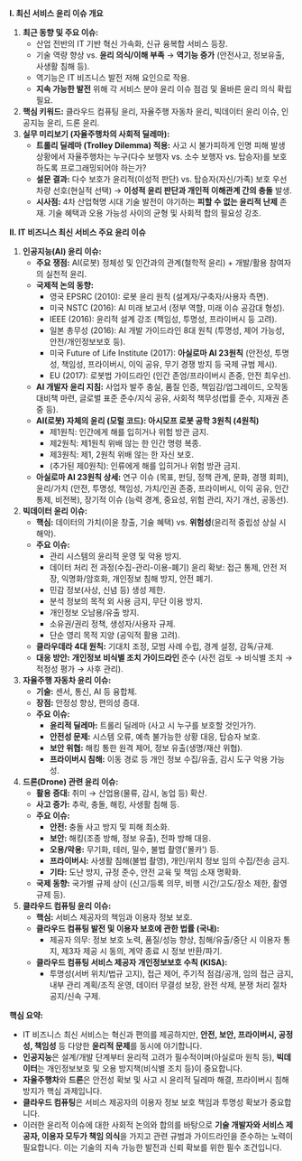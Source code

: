 **I. 최신 서비스 윤리 이슈 개요**

1. **최근 동향 및 주요 이슈:**
    - 산업 전반의 IT 기반 혁신 가속화, 신규 융복합 서비스 등장.
    - 기술 역량 향상 vs. **윤리 의식/이해 부족** → **역기능 증가** (안전사고, 정보유출, 사생활 침해 등).
    - 역기능은 IT 비즈니스 발전 저해 요인으로 작용.
    - **지속 가능한 발전** 위해 각 서비스 분야 윤리 이슈 점검 및 올바른 윤리 의식 확립 필요.
3. **핵심 키워드:** 클라우드 컴퓨팅 윤리, 자율주행 자동차 윤리, 빅데이터 윤리 이슈, 인공지능 윤리, 드론 윤리.
4. **실무 미리보기 (자율주행차의 사회적 딜레마):**
    - **트롤리 딜레마 (Trolley Dilemma) 적용:** 사고 시 불가피하게 인명 피해 발생 상황에서 자율주행차는 누구(다수 보행자 vs. 소수 보행자 vs. 탑승자)를 보호하도록 프로그래밍되어야 하는가?
    - **설문 결과:** 다수 보호가 윤리적(이성적 판단) vs. 탑승자(자신/가족) 보호 우선 차량 선호(현실적 선택) → **이성적 윤리 판단과 개인적 이해관계 간의 충돌** 발생.
    - **시사점:** 4차 산업혁명 시대 기술 발전이 야기하는 **피할 수 없는 윤리적 난제** 존재. 기술 혜택과 오용 가능성 사이의 균형 및 사회적 합의 필요성 강조.

**II. IT 비즈니스 최신 서비스 주요 윤리 이슈**

1. **인공지능(AI) 윤리 이슈:**
    - **주요 쟁점:** AI(로봇) 정체성 및 인간과의 관계(철학적 윤리) + 개발/활용 참여자의 실천적 윤리.
    - **국제적 논의 동향:**
        - 영국 EPSRC (2010): 로봇 윤리 원칙 (설계자/구축자/사용자 측면).
        - 미국 NSTC (2016): AI 미래 보고서 (정부 역할, 미래 이슈 공감대 형성).
        - IEEE (2016): 윤리적 설계 강조 (책임성, 투명성, 프라이버시 등 고려).
        - 일본 총무성 (2016): AI 개발 가이드라인 8대 원칙 (투명성, 제어 가능성, 안전/개인정보보호 등).
        - 미국 Future of Life Institute (2017): **아실로마 AI 23원칙** (안전성, 투명성, 책임성, 프라이버시, 이익 공유, 무기 경쟁 방지 등 국제 규범 제시).
        - EU (2017): 로봇법 가이드라인 (인간 존엄/프라이버시 존중, 안전 최우선).
    - **AI 개발자 윤리 지침:** 사업자 발주 충실, 품질 인증, 책임감/업그레이드, 오작동 대비책 마련, 글로벌 표준 준수/지식 공유, 사회적 책무성(법률 준수, 지재권 존중 등).
    - **AI(로봇) 자체의 윤리 (모럴 코드): 아시모프 로봇 공학 3원칙 (4원칙)**
        - 제1원칙: 인간에게 해를 입히거나 위험 방관 금지.
        - 제2원칙: 제1원칙 위배 않는 한 인간 명령 복종.
        - 제3원칙: 제1, 2원칙 위배 않는 한 자신 보호.
        - (추가된 제0원칙): 인류에게 해를 입히거나 위험 방관 금지.
    - **아실로마 AI 23원칙 상세:** 연구 이슈 (목표, 펀딩, 정책 관계, 문화, 경쟁 회피), 윤리/가치 (안전, 투명성, 책임성, 가치/인권 존중, 프라이버시, 이익 공유, 인간 통제, 비전복), 장기적 이슈 (능력 경계, 중요성, 위험 관리, 자기 개선, 공동선).
2. **빅데이터 윤리 이슈:**
    - **핵심:** 데이터의 가치(이윤 창출, 기술 혜택) vs. **위험성**(윤리적 중립성 상실 시 해악).
    - **주요 이슈:**
        - 관리 시스템의 윤리적 운영 및 악용 방지.
        - 데이터 처리 전 과정(수집-관리-이용-폐기) 윤리 확보: 접근 통제, 안전 저장, 익명화/암호화, 개인정보 침해 방지, 안전 폐기.
        - 민감 정보(사상, 신념 등) 생성 제한.
        - 분석 정보의 목적 외 사용 금지, 무단 이용 방지.
        - 개인정보 오남용/유출 방지.
        - 소유권/권리 정책, 생성자/사용자 규제.
        - 단순 영리 목적 지양 (공익적 활용 고려).
    - **클라우데라 4대 원칙:** 기대치 조정, 모범 사례 수립, 경계 설정, 감독/규제.
    - **대응 방안:** **개인정보 비식별 조치 가이드라인** 준수 (사전 검토 → 비식별 조치 → 적정성 평가 → 사후 관리).
3. **자율주행 자동차 윤리 이슈:**
    - **기술:** 센서, 통신, AI 등 융합체.
    - **장점:** 안정성 향상, 편의성 증대.
    - **주요 이슈:**
        - **윤리적 딜레마:** 트롤리 딜레마 (사고 시 누구를 보호할 것인가?).
        - **안전성 문제:** 시스템 오류, 예측 불가능한 상황 대응, 탑승자 보호.
        - **보안 위협:** 해킹 통한 원격 제어, 정보 유출(생명/재산 위협).
        - **프라이버시 침해:** 이동 경로 등 개인 정보 수집/유출, 감시 도구 악용 가능성.
4. **드론(Drone) 관련 윤리 이슈:**
    - **활용 증대:** 취미 → 산업용(물류, 감시, 농업 등) 확산.
    - **사고 증가:** 추락, 충돌, 해킹, 사생활 침해 등.
    - **주요 이슈:**
        - **안전:** 충돌 사고 방지 및 피해 최소화.
        - **보안:** 해킹(조종 방해, 정보 유출), 전파 방해 대응.
        - **오용/악용:** 무기화, 테러, 밀수, 불법 촬영('몰카') 등.
        - **프라이버시:** 사생활 침해(불법 촬영), 개인/위치 정보 임의 수집/전송 금지.
        - **기타:** 도난 방지, 규정 준수, 안전 교육 및 책임 소재 명확화.
    - **국제 동향:** 국가별 규제 상이 (신고/등록 의무, 비행 시간/고도/장소 제한, 촬영 규제 등).
5. **클라우드 컴퓨팅 윤리 이슈:**
    - **핵심:** 서비스 제공자의 책임과 이용자 정보 보호.
    - **클라우드 컴퓨팅 발전 및 이용자 보호에 관한 법률 (국내):**
        - 제공자 의무: 정보 보호 노력, 품질/성능 향상, 침해/유출/중단 시 이용자 통지, 제3자 제공 시 동의, 계약 종료 시 정보 반환/파기.
    - **클라우드 컴퓨팅 서비스 제공자 개인정보보호 수칙 (KISA):**
        - 투명성(서버 위치/법규 고지), 접근 제어, 주기적 점검/공개, 임의 접근 금지, 내부 관리 계획/조직 운영, 데이터 무결성 보장, 완전 삭제, 분쟁 처리 절차 공지/신속 구제.

**핵심 요약:**

- IT 비즈니스 최신 서비스는 혁신과 편의를 제공하지만, **안전, 보안, 프라이버시, 공정성, 책임성** 등 다양한 **윤리적 문제**를 동시에 야기합니다.
- **인공지능**은 설계/개발 단계부터 윤리적 고려가 필수적이며(아실로마 원칙 등), **빅데이터**는 개인정보보호 및 오용 방지책(비식별 조치 등)이 중요합니다.
- **자율주행차**와 **드론**은 안전성 확보 및 사고 시 윤리적 딜레마 해결, 프라이버시 침해 방지가 핵심 과제입니다.
- **클라우드 컴퓨팅**은 서비스 제공자의 이용자 정보 보호 책임과 투명성 확보가 중요합니다.
- 이러한 윤리적 이슈에 대한 사회적 논의와 합의를 바탕으로 **기술 개발자와 서비스 제공자, 이용자 모두가 책임 의식**을 가지고 관련 규범과 가이드라인을 준수하는 노력이 필요합니다. 이는 기술의 지속 가능한 발전과 신뢰 확보를 위한 필수 조건입니다.
